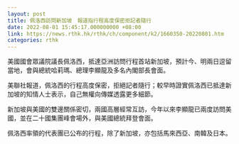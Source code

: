 ```yaml
---
layout: post
title: 佩洛西訪問新加坡　報道指行程高度保密拒記者隨行
date: 2022-08-01 15:45:17.000000000 +08:00
link: https://news.rthk.hk/rthk/ch/component/k2/1660350-20220801.htm
categories: rthk
---
```


美國國會眾議院議長佩洛西，抵達亞洲訪問行程首站新加坡，預計今、明兩日逗留當地，會與總統哈莉瑪、總理李顯龍及多名內閣部長會面。

美聯社報道，佩洛西的行程高度保密，拒絕記者隨行；較早時證實佩洛西已抵達新加坡的知情人士表示，自己無權向傳媒透露更多細節。

新加坡與美國的雙邊關係密切，兩國高層經常互訪，今年以來李顯龍已兩度訪問美國，並在二十國集團峰會場外，與美國總統拜登會面。

佩洛西率領的代表團已公布的行程，除了新加坡，亦包括馬來西亞、南韓及日本。
